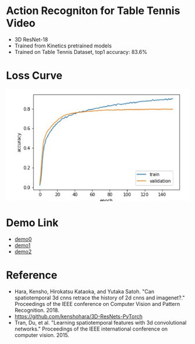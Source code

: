 # Action Recogniton for Table Tennis Video
- 3D ResNet-18
- Trained from Kinetics pretrained models
- Trained on Table Tennis Dataset, top1 accuracy: 83.6%

# Loss Curve
![](png/curve.png)
# Demo Link
- [demo0](https://drive.google.com/file/d/1aEW3mU3onQ610QMdgFFN2Ty9pTkqBnBE/view?usp=sharing)
- [demo1](https://drive.google.com/file/d/1WnQKW7Za7wnWIYRTrilVJdGxlocnY5HL/view?usp=sharing)
- [demo2](https://drive.google.com/file/d/18F6uWXOpBS0gL8PMWb8t3xf8D-G2yYfA/view?usp=sharing)

# Reference
- Hara, Kensho, Hirokatsu Kataoka, and Yutaka Satoh. "Can spatiotemporal 3d cnns retrace the history of 2d cnns and imagenet?." Proceedings of the IEEE conference on Computer Vision and Pattern Recognition. 2018.
- https://github.com/kenshohara/3D-ResNets-PyTorch
- Tran, Du, et al. "Learning spatiotemporal features with 3d convolutional networks." Proceedings of the IEEE international conference on computer vision. 2015.
